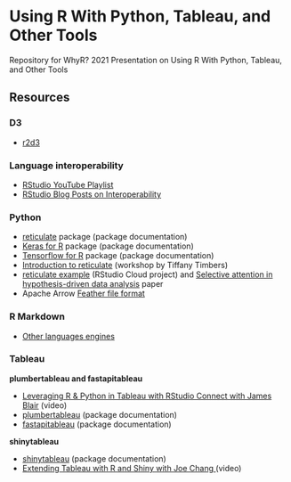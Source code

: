 # Using R With Python, Tableau, and Other Tools

Repository for WhyR? 2021 Presentation on Using R With Python, Tableau, and Other Tools


## Resources

### D3

* [r2d3](https://rstudio.github.io/r2d3/index.html)

### Language interoperability

* [RStudio YouTube Playlist](https://www.youtube.com/playlist?list=PL9HYL-VRX0oQw5xWxjaOdY97P6gRbkaPG)
* [RStudio Blog Posts on Interoperability](https://www.rstudio.com/tags/interoperability/) 

### Python

* [reticulate](https://rstudio.github.io/reticulate/index.html) package (package documentation)
* [Keras for R](https://tensorflow.rstudio.com/guide/keras/) package (package documentation)
* [Tensorflow for R](https://tensorflow.rstudio.com/) package (package documentation)
* [Introduction to reticulate](https://github.com/ttimbers/intro-to-reticulate/blob/main/slides/reticulate-intro.pdf) (workshop by Tiffany Timbers)
* [reticulate example](https://rstudio.cloud/project/3331289) (RStudio Cloud project) and [Selective attention in hypothesis-driven data analysis](https://www.biorxiv.org/content/10.1101/2020.07.30.228916v1.full.pdf) paper
* Apache Arrow [Feather file format](https://arrow.apache.org/docs/python/feather.html)

### R Markdown

* [Other languages engines](https://bookdown.org/yihui/rmarkdown/language-engines.html)

### Tableau

**plumbertableau and fastapitableau**

* [Leveraging R & Python in Tableau with RStudio Connect with James Blair](https://www.youtube.com/watch?v=t25Lbi5D6kg&t=893s) (video)
* [plumbertableau](https://rstudio.github.io/plumbertableau/) (package documentation)
* [fastapitableau](https://github.com/rstudio/fastapitableau) (package documentation)

**shinytableau**

* [shinytableau](https://rstudio.github.io/shinytableau/index.html) (package documentation)
* [Extending Tableau with R and Shiny with Joe Chang ](https://www.youtube.com/watch?v=M6_GOPofmg0)(video)
